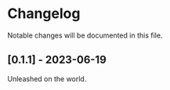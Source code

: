# Changelog

Notable changes will be documented in this file.

## [0.1.1] - 2023-06-19

Unleashed on the world.
